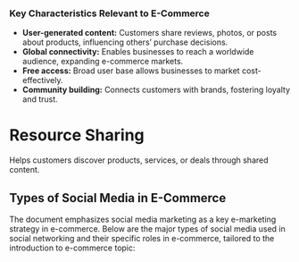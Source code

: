 ### Key Characteristics Relevant to E-Commerce
- **User-generated content:** Customers share reviews, photos, or posts about products, influencing others’ purchase decisions.
- **Global connectivity:** Enables businesses to reach a worldwide audience, expanding e-commerce markets.
- **Free access:** Broad user base allows businesses to market cost-effectively.
- **Community building:** Connects customers with brands, fostering loyalty and trust.

# Resource Sharing
Helps customers discover products, services, or deals through shared content.

## Types of Social Media in E-Commerce
The document emphasizes social media marketing as a key e-marketing strategy in e-commerce. Below are the major types of social media used in social networking and their specific roles in e-commerce, tailored to the introduction to e-commerce topic: